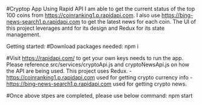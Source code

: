 #Cryptop App
Using Rapid API I am able to get the current status of the top 100 coins from https://coinranking1.p.rapidapi.com.
I also use https://bing-news-search1.p.rapidapi.com to get the latest news for each coin.
The UI of this project leverages antd for its design and Redux for its state management. 


Getting started:
#Download packages needed:
npm i 

#Visit https://rapidapi.com/ to get your own keys needs to run the app. Please reference src/services/cryptoApi.js and cryptoNewsApi.js on how the API are being used.
This project uses Redux. 
-https://coinranking1.p.rapidapi.com used for getting crypto currency info
-https://bing-news-search1.p.rapidapi.com used for getting crypto news. 

#Once above stpes are completed, please use below command:
npm start

